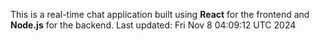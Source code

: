 This is a real-time chat application built using **React** for the frontend and **Node.js** for the backend.
Last updated: Fri Nov  8 04:09:12 UTC 2024
